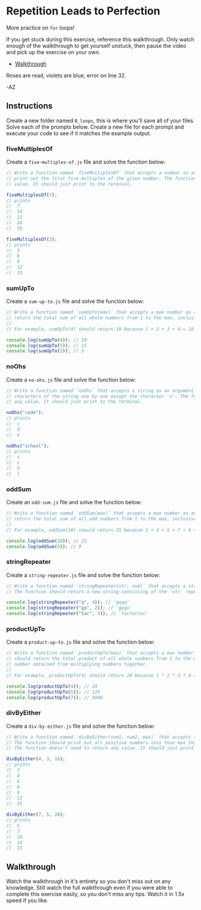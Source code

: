 # Repetition Leads to Perfection

More practice on `for` loops!

If you get stuck during this exercise, reference this walkthrough. Only watch enough of the
walkthrough to get yourself unstuck, then pause the video and pick up the exercise on your own.

- [Walkthrough](https://youtu.be/7EbhmLAH__o)

Roses are read, violets are blue, error on line 32.

-AZ

## Instructions

Create a new folder named `B_loops`, this is where you'll save all of your files. Solve each of the
prompts below. Create a new file for each prompt and execute your code to see if it matches the
example output.

### fiveMultiplesOf

Create a `five-multiples-of.js` file and solve the function below:

```js
// Write a function named `fiveMultiplesOf` that accepts a number as an argument. The function should
// print out the first five multiples of the given number. The function doesn't need to return any
// value. It should just print to the terminal.

fiveMultiplesOf(7);
// prints
//  7
//  14
//  21
//  28
//  35

fiveMultiplesOf(3);
// prints
//  3
//  6
//  9
//  12
//  15
```

### sumUpTo

Create a `sum-up-to.js` file and solve the function below:

```js
// Write a function named `sumUpTo(max)` that accepts a max number as an argument. The function should
// return the total sum of all whole numbers from 1 to the max, inclusive.
//
// For example, sumUpTo(4) should return 10 because 1 + 2 + 3 + 4 = 10.

console.log(sumUpTo(4)); // 10
console.log(sumUpTo(5)); // 15
console.log(sumUpTo(2)); // 3
```

### noOhs

Create a `no-ohs.js` file and solve the function below:

```js
// Write a function named `noOhs` that accepts a string as an argument. The functions should print the
// characters of the string one by one except the character 'o'. The function doesn't need to return
// any value. It should just print to the terminal.

noOhs("code");
// prints
//  c
//  d
//  e

noOhs("school");
// prints
//  s
//  c
//  h
//  l
```

### oddSum

Create an `odd-sum.js` file and solve the function below:

```js
// Write a function named `oddSum(max)` that accepts a max number as an argument. The function should
// return the total sum of all odd numbers from 1 to the max, inclusive.
//
// For example, oddSum(10) should return 25 because 1 + 3 + 5 + 7 + 9 = 25

console.log(oddSum(10)); // 25
console.log(oddSum(5)); // 9
```

### stringRepeater

Create a `string-repeater.js` file and solve the function below:

```js
// Write a function named `stringRepeater(str, num)` that accepts a string and a number as arguments.
// The function should return a new string consisting of the `str` repeated `num` number of times.

console.log(stringRepeater("q", 4)); // 'qqqq'
console.log(stringRepeater("go", 2)); // 'gogo'
console.log(stringRepeater("tac", 3)); // 'tactactac'
```

### productUpTo

Create a `product-up-to.js` file and solve the function below:

```js
// Write a function named `productUpTo(max)` that accepts a max number as an argument. The function
// should return the total product of all whole numbers from 1 to the max, inclusive. A product is a
// number obtained from multiplying numbers together.
//
// For example, productUpTo(4) should return 24 because 1 * 2 * 3 * 4 = 24

console.log(productUpTo(4)); // 24
console.log(productUpTo(5)); // 120
console.log(productUpTo(7)); // 5040
```

### divByEither

Create a `div-by-either.js` file and solve the function below:

```js
// Write a function named `divByEither(num1, num2, max)` that accepts three numbers as arguments.
// The function should print out all positive numbers less than max that are divisible by num1 or num2.
// The function doesn't need to return any value. It should just print to the terminal.

divByEither(4, 3, 16);
// prints
//  3
//  4
//  6
//  8
//  9
//  12
//  15

divByEither(7, 5, 20);
// prints
//  5
//  7
//  10
//  14
//  15
```

## Walkthrough

Watch the walkthrough in it's entirety so you don't miss out on any knowledge. Still watch the full
walkthrough even if you were able to complete this exercise easily, so you don't miss any tips.
Watch it in 1.5x speed if you like.
